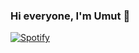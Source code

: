 ### Hi everyone, I'm Umut 👋

[![Spotify](https://img.search.brave.com/NGd-_Gazz-saPkpPRjkdPfr1Dzoqicx_SfB50eHBc9Q/fit/399/399/ce/1/aHR0cHM6Ly9zaWxp/Y29waGlsaWMuY29t/L3dwLWNvbnRlbnQv/dXBsb2Fkcy8yMDE5/LzExL1Nwb3RpZnlf/TG9nby5qcGc)](https://open.spotify.com/user/31p2mzedfs7e5so5jrzwr3dmnkj4?si=6c79669e830b4336)
